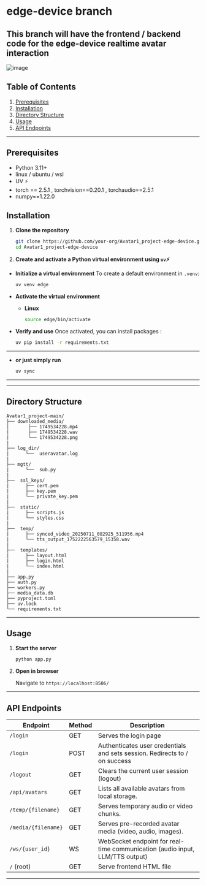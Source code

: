# edge-device branch
## This branch will have the frontend / backend code for the edge-device realtime avatar interaction 

![image](https://github.com/user-attachments/assets/901f5974-ed54-4554-b4da-6711ef1050e2)


## Table of Contents

1. [Prerequisites](#prerequisites)
2. [Installation](#installation)
3. [Directory Structure](#directory-structure)
4. [Usage](#usage)
5. [API Endpoints](#api-endpoints)
---
## Prerequisites

* Python 3.11+
* linux / ubuntu / wsl
* UV ⚡
* torch == 2.5.1 , torchvision==0.20.1  , torchaudio==2.5.1
* numpy==1.22.0

## Installation

1. **Clone the repository**

   ```bash
   git clone https://github.com/your-org/Avatar1_project-edge-device.git
   cd Avatar1_project-edge-device
   ```

2. **Create and activate a Python virtual environment using `uv`⚡**

* **Initialize a virtual environment**
  To create a default environment in `.venv`:

  ```bash
  uv venv edge
  ```

* **Activate the virtual environment**

  * **Linux**

    ```bash
    source edge/bin/activate
    ```

* **Verify and use**
  Once activated, you can install packages :

  ```bash
  uv pip install -r requirements.txt
  ```
---
* **or just simply run**
  ```bash
  uv sync
  ```
---
---

## Directory Structure

```
Avatar1_project-main/
├── downloaded_media/
│       ├── 1749534228.mp4
|       ├── 1749534228.wav 
|       └── 1749534228.png
|                         
├── log_dir/
|      └──  useravatar.log
|      
├── mgtt/
|      └──  sub.py
|   
├──  ssl_keys/
|      ├── cert.pem
|      ├── key.pem     
|      └── private_key.pem
|
├──  static/
|      ├── scripts.js
|      └── styles.css
|
├──  temp/
|      ├── synced_video_20250711_082925_511956.mp4
|      └── tts_output_1752222563579_15358.wav    
|
├──  templates/
|      ├── layout.html
|      ├── login.html     
|      └── index.html
|      
├── app.py                 
├── auth.py                   
├── workers.py
├── media_data.db
├── pyproject.toml
├── uv.lock              
└── requirements.txt   
```

---

## Usage

1. **Start the server**

   ```bash
   python app.py
   ```

2. **Open in browser**

   Navigate to `https://localhost:8506/`
---

## API Endpoints

| Endpoint                        | Method   | Description                                                                 |
|---------------------------------|----------|-----------------------------------------------------------------------------|
| `/login`                        | GET      | Serves the login page                                                       |
| `/login`                        | POST     | Authenticates user credentials and sets session. Redirects to / on success  |
| `/logout`                       | GET      | Clears the current user session (logout)                                    |
| `/api/avatars`                  | GET      | Lists all available avatars from local storage.                             |
| `/temp/{filename}`              | GET      | Serves temporary audio or video chunks.                                     |
| `/media/{filename}`             | GET      | Serves pre-recorded avatar media (video, audio, images).                    |
| `/ws/{user_id}`                 | WS       | WebSocket endpoint for real-time communication (audio input, LLM/TTS output)|
| `/` (root)                      | GET      | Serve frontend HTML file                                                    |

---


